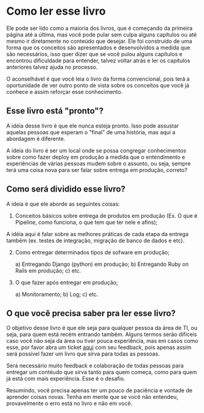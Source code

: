 # Como ler esse livro

Ele pode ser lido como a maioria dos livros, que é começando da primeira página até a última, mas você pode pular sem culpa alguns capítulos ou até mesmo ir diretamente no conteúdo que desejar.
Ele foi construído de uma forma que os conceitos são apresentados e desenvolvidos a medida que são necessários, isso quer dizer que se você pulou alguns capítulos e encontrou dificuldade para entender, talvez voltar atrás e ler os capítulos anteriores talvez ajuda no processo.

O aconselhável é que você leia o livro da forma convencional, pois terá a oportunidade de ver outro ponto de vista sobre os conceitos que você já conhece e assim reforçar esse conhecimento.

## Esse livro está "pronto"?

A idéia desse livro é que ele nunca esteja pronto. Isso pode assustar aquelas pessoas que esperam o "final" de uma história, mas aqui a abordagem é diferente.

A ideia do livro é ser um local onde se possa congregar conhecimentos sobre como fazer deploy em produção a medida que o entendimento e experiências de várias pessoas mudem sobre o assunto, ou seja, sempre terá uma coisa nova para ser falar sobre entrega em produção, correto?

## Como será dividido esse livro?

A ideia é que ele aborde as seguintes coisas:

1. Conceitos básicos sobre entrega de produtos em produção (Ex. O que é Pipeline, como funciona, o que tem que ter nele e afins);

A idéia aqui é falar sobre as melhores práticas de cada etapa da entrega também (ex. testes de integração, migração de banco de dados e etc).

2. Como entregar determinados tipos de sofware em produção;

   a) Entregando Django (python) em produção;
   b) Entregando Ruby on Rails em produção;
   c) etc.

3. O que fazer após entregar em produção;

   a) Monitoramento;
   b) Log;
   c) etc.

## O que você precisa saber pra ler esse livro?

O objetivo desse livro é que ele seja para qualquer pessoa da área de TI, ou seja, para quem está recém entrando também. Alguns termos serão difíceis caso você não seja da área ou tiver pouca experiência, mas em casos como esse, por favor abra um ticket [aqui](https://github.com/gomex/deploy-em-producao/issues) com seu feedback, pois apenas assim será possível fazer um livro que sirva para todas as pessoas.

Será necessário muito feedback e colaboração de todas pessoas para entregar um contéudo que sirva tanto para quem começa, como para quem já está com mais experiência. Esse é o desafio.

Resumindo, você precisa apenas ter um pouco de paciência e vontade de aprender coisas novas. Tenha em mente que se você não entendeu, provavelmente o erro está no livro e não em você.
